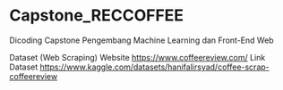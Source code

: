 # Capstone_RECCOFFEE
Dicoding Capstone Pengembang Machine Learning dan Front-End Web

Dataset (Web Scraping)
Website https://www.coffeereview.com/
Link Dataset https://www.kaggle.com/datasets/hanifalirsyad/coffee-scrap-coffeereview
